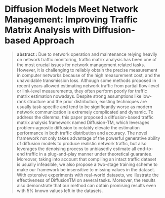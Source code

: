 # Diffusion Models Meet Network Management: Improving Traffic Matrix Analysis with Diffusion-based Approach

>**abstract :** Due to network operation and maintenance relying heavily on network traffic monitoring, traffic matrix analysis has been one of the most crucial issues for network management related tasks. However, it is challenging to reliably obtain the precise measurement in computer networks because of the high measurement cost, and the unavoidable transmission loss. Although some methods proposed in recent years allowed estimating network traffic from partial flow-level or link-level
measurements, they often perform poorly for traffic matrix estimation nowadays. Despite strong assumptions like low-rank structure and the prior distribution, existing techniques are usually task-specific and tend to be significantly worse as modern network communication is extremely complicated and dynamic. To address the dilemma, this paper proposed a diffusion-based traffic matrix analysis framework named Diffusion-TM, which leverages problem-agnostic diffusion to notably elevate the estimation performance in both traffic distribution and accuracy. The novel framework not only takes advantage of the powerful generative ability of diffusion models to produce realistic network traffic, but also leverages the denoising process to unbiasedly estimate all end-to-end traffic in a plug-and-play manner under
theoretical guarantee. Moreover, taking into account that compiling an intact traffic dataset is usually infeasible, we also propose a two-stage training scheme to make our framework be insensitive to missing values in the dataset. With extensive experiments with real-world datasets, we illustrate the effectiveness of DiffusionTM on several tasks. Moreover, the results also demonstrate that our method can obtain promising results even with 5% known values left in the datasets.